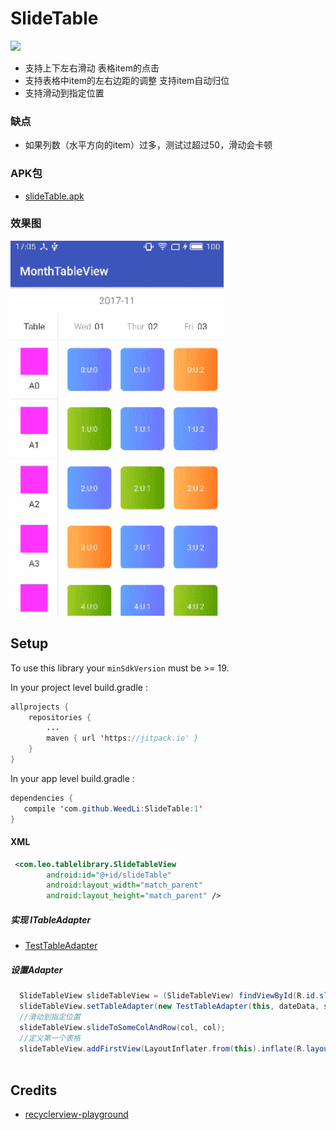 # SlideTable

[![](https://jitpack.io/v/WeedLi/SlideTable.svg)](https://jitpack.io/#WeedLi/SlideTable)

- 支持上下左右滑动 表格item的点击
- 支持表格中item的左右边距的调整 支持item自动归位
- 支持滑动到指定位置

### 缺点

- 如果列数（水平方向的item）过多，测试过超过50，滑动会卡顿

### APK包

* [slideTable.apk](https://github.com/WeedLi/SlideTable/blob/master/slideTable.apk)

### 效果图

<img src="https://github.com/WeedLi/SlideTable/blob/master/leoslidetable.gif" alt="Demo" height="600px"/>

## Setup

To use this library your `minSdkVersion` must be >= 19.

In your project level build.gradle :
```java
allprojects {
    repositories {
        ...
        maven { url 'https://jitpack.io' }
    }
}       
```

In your app level build.gradle :
```java
dependencies {
   compile 'com.github.WeedLi:SlideTable:1'
}      
```

#### XML

```xml
 <com.leo.tablelibrary.SlideTableView
        android:id="@+id/slideTable"
        android:layout_width="match_parent"
        android:layout_height="match_parent" />
```

##### 实现 ITableAdapter

* [TestTableAdapter](https://github.com/WeedLi/SlideTable/blob/master/app/src/main/java/com/leo/monthtable/TestTableAdapter.java)


##### 设置Adapter

```java
  SlideTableView slideTableView = (SlideTableView) findViewById(R.id.slideTable);
  slideTableView.setTableAdapter(new TestTableAdapter(this, dateData, staffData, contentData));
  //滑动到指定位置
  slideTableView.slideToSomeColAndRow(col, col);
  //定义第一个表格
  slideTableView.addFirstView(LayoutInflater.from(this).inflate(R.layout.item_first_view, null, false));
        
 ```


## Credits

* [recyclerview-playground](https://github.com/devunwired/recyclerview-playground)
